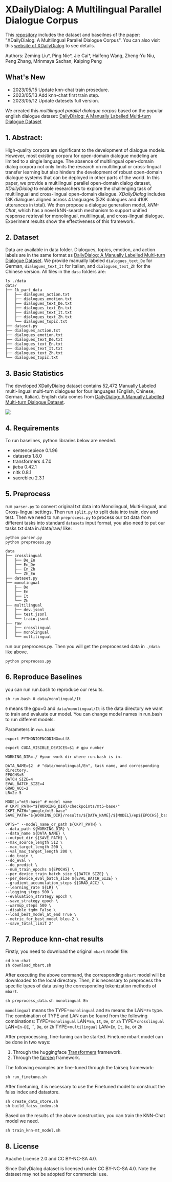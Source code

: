 # XDailyDialog: A Multilingual Parallel Dialogue Corpus

This [repository](https://github.com/liuzeming01/XDailyDialog) includes the dataset and baseilnes of the paper: "XDailyDialog: A Multilingual Parallel Dialogue Corpus". You can also visit this [website of XDailyDialog](https://liuzeming01.github.io/XDailyDialog/) to see details. 

Authors: Zeming Liu*, Ping Nie*, Jie Cai*, Haifeng Wang, Zheng-Yu Niu, Peng Zhang, Mrinmaya Sachan, Kaiping Peng

## What's New
- 2023/05/15 Update knn-chat train prosedure.
- 2023/05/13 Add knn-chat first train step. 
- 2023/05/12 Update datesets full version.

We created this  *multilingual parallel dialogue corpus* based on the popular english dialogue dataset: [DailyDialog: A Manually Labelled Multi-turn Dialogue Dataset](https://arxiv.org/pdf/1710.03957.pdf)
## 1. Abstract:

High-quality corpora are significant to the development of dialogue models. However, most existing corpora for open-domain dialogue modeling are limited to a single language. The absence of multilingual open-domain dialog corpora not only limits the research on multilingual or cross-lingual transfer learning but also hinders the development of robust open-domain dialogue systems that can be deployed in other parts of the world. In this paper, we provide a multilingual parallel open-domain dialog dataset, *XDailyDialog* to enable researchers to explore the challenging task of multilingual and cross-lingual open-domain dialogue. *XDailyDialog* includes 13K dialogues aligned across 4 languages (52K dialogues and 410K utterances in total). We then propose a dialogue generation model, *kNN-Chat*, which has a novel kNN-search mechanism to support unified response retrieval for monolingual, multilingual, and cross-lingual dialogue. Experiment results show the effectiveness of this framework.

## 2. Dataset

Data are available in data folder. Dialogues, topics, emotion, and action labels are in the same format as [DailyDialog: A Manually Labelled Multi-turn Dialogue Dataset](https://arxiv.org/pdf/1710.03957.pdf). We provide manually labeled `dialogues_text_De` for German, `dialogues_text_It` for Italian, and `dialogues_text_Zh` for the Chinese version.  All files in the `data` folders are:
```
ls ./data
data/
├── 1k_part_data
│   ├── dialogues_action.txt
│   ├── dialogues_emotion.txt
│   ├── dialogues_text_De.txt
│   ├── dialogues_text_En.txt
│   ├── dialogues_text_It.txt
│   ├── dialogues_text_Zh.txt
│   └── dialogues_topic.txt
├── dataset.py
├── dialogues_action.txt
├── dialogues_emotion.txt
├── dialogues_text_De.txt
├── dialogues_text_En.txt
├── dialogues_text_It.txt
├── dialogues_text_Zh.txt
└── dialogues_topic.txt
```

## 3. Basic Statistics

The developed XDailyDialog dataset contains 52,472 Manually Labeled multi-lingual multi-turn dialogues for four languages (English, Chinese, German, Italian). English data comes from [DailyDialog: A Manually Labelled Multi-turn Dialogue Dataset](https://arxiv.org/pdf/1710.03957.pdf). 

![](./figs/fig11.png)

## 4. Requirements
To run baselines, python libraries below are needed.
- sentencepiece           0.1.96
- datasets                1.8.0
- transformers            4.7.0
- jieba                   0.42.1
- nltk                    0.8.1
- sacrebleu               2.3.1

## 5. Preprocess
run `parser.py` to convert original txt data into Monolingual, Multi-lingual, and Cross-lingual settings. Then run `split.py` to split data into train, dev and test. Then we need to run `preprocess.py` to process our txt data from different tasks into standard `datasets` input format, you also need to put our tasks txt data in./data/raw/ like:
```
python parser.py
python preprocess.py
```
```
data
├── crosslingual
│   ├── De_En
│   ├── En_De
│   ├── En_Zh
│   └── Zh_En
├── dataset.py
├── monolingual
│   ├── De
│   ├── En
│   ├── It
│   └── Zh
├── multilingual
│   ├── dev.jsonl
│   ├── test.jsonl
│   └── train.jsonl
├── raw
│   ├── crosslingual
│   ├── monolingual
│   └── multilingual
```

run our preprocess.py. Then you will get the preprocessed data in `./data` like above.

```
python preprocess.py
``` 

## 6. Reproduce Baselines

you can run run.bash to reproduce our results.

```
sh run.bash 0 data/monolingual/It
```

`0` means the gpu=0 and `data/monolingual/It` is the data directory we want to train and evaluate our model. You can change model names in run.bash to run different models. 

Parameters in `run.bash`:
```
export PYTHONIOENCODING=utf8

export CUDA_VISIBLE_DEVICES=$1 # gpu number

WORKING_DIR=./ #your work dir where run.bash is in. 

DATA_NAME=$2  # "data/monolingual/En", task name, and corresponding directory. 
EPOCHS=5
BATCH_SIZE=4
EVAL_BATCH_SIZE=4
GRAD_ACC=2
LR=2e-5

MODEL="mt5-base" # model name 
# CKPT_PATH="${WORKING_DIR}/checkpoints/mt5-base/"
CKPT_PATH="google/mt5-base"
SAVE_PATH="${WORKING_DIR}/results/${DATA_NAME}/${MODEL}/ep${EPOCHS}_bs${BATCH_SIZE}_lr${LR}_G${GRAD_ACC}"

OPTS=" --model_name_or_path ${CKPT_PATH} \
--data_path ${WORKING_DIR} \
--data_name ${DATA_NAME} \
--output_dir ${SAVE_PATH} \
--max_source_length 512 \
--max_target_length 200 \
--val_max_target_length 200 \
--do_train \
--do_eval \
--do_predict \
--num_train_epochs ${EPOCHS} \
--per_device_train_batch_size ${BATCH_SIZE} \
--per_device_eval_batch_size ${EVAL_BATCH_SIZE} \
--gradient_accumulation_steps ${GRAD_ACC} \
--learning_rate ${LR} \
--logging_steps 500 \
--evaluation_strategy epoch \
--save_strategy epoch \
--warmup_steps 500 \
--disable_tqdm False \
--load_best_model_at_end True \
--metric_for_best_model bleu-2 \
--save_total_limit 2"
```

## 7. Reproduce knn-chat results

Firstly, you need to download the original `mbart` model file:
```
cd knn-chat
sh download_mbart.sh
```
After executing the above command, the corresponding `mbart` model will be downloaded to the local directory.
Then, it is necessary to preprocess the specific types of data using the corresponding tokenization methods of `mbart`.
```
sh preprocess_data.sh monolingual En
```
`monolingual` means the TYPE=`monolingual` and `En` means the LAN=`En` type.
The combination of TYPE and LAN can be found from the following combinations:
TYPE=`monolingual` LAN=`En`, `It`, `De`, or `Zh`
TYPE=`crosslingual` LAN=`En-DE`, ``, `De`, or `Zh`
TYPE=`multilingual` LAN=`En`, `It`, `De`, or `Zh`

After preprocessing, fine-tuning can be started.
Finetune mbart model can be done in two ways: 
1. Through the huggingface [Transformers](https://github.com/huggingface/transformers) framework.
2. Through the [fairseq](https://github.com/facebookresearch/fairseq) framework.

The following examples are fine-tuned through the fairseq framework:

```
sh run_finetune.sh
```
After finetuning, it is necessary to use the Finetuned model to construct the faiss index and datastore.
```
sh create_data_store.sh
sh build_faiss_index.sh
```

Based on the results of the above construction, you can train the KNN-Chat model we need.

```
sh train_knn-mt_model.sh
```


## 8. License

Apache License 2.0 and CC BY-NC-SA 4.0.

Since DailyDialog dataset is licensed under CC BY-NC-SA 4.0. Note the dataset may not be adopted for commercial use.
